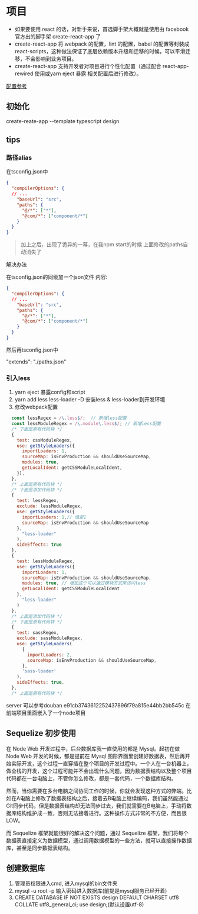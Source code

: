 # 项目

- 如果要使用 react 的话，对新手来说，首选脚手架大概就是使用由 facebook  官方出的脚手架 create-react-app 了
- create-react-app 将 webpack 的配置，lint 的配置，babel 的配置等封装成 react-scripts，这种做法保证了底层依赖版本升级和迁移的时候，可以平滑迁移，不会影响到业务项目。
- create-react-app 支持开发者对项目进行个性化配置（通过配合 react-app-rewired 使用或yarn eject 暴露 相关配置后进行修改）。


<a href="https://juejin.im/post/5d5e25b5f265da03970bbf82">配置参考</a>

## 初始化

create-reate-app --template typescript design

## tips
### 路径alias
在tsconfig.json中
```json
{
  "compilerOptions": {
  // ...
    "baseUrl": "src",
    "paths": {
      "@/*": ["*"],
      "@com/*": ["component/*"]
    }
  }
}
```

> 加上之后，出现了诡异的一幕，在我npm start的时候 上面修改的paths自动消失了

解决办法

在tsconfig.json的同级加一个json文件  内容:
```json
{
  "compilerOptions": {
  // ...
    "baseUrl": "src",
    "paths": {
      "@/*": ["*"],
      "@com/*": ["component/*"]
    }
  }
}
```
然后再tsconfig.json中

"extends": "./paths.json"

### 引入less

1. yarn eject 暴露config和script
2. yarn add less less-loader -D 安装less & less-loader到开发环境
3. 修改webpack配置
```js
  const lessRegex = /\.less$/;  // 新增less配置
  const lessModuleRegex = /\.module\.less$/; // 新增less配置
  /* 下面是原有代码块 */
  {
    test: cssModuleRegex,
    use: getStyleLoaders({
      importLoaders: 1,
      sourceMap: isEnvProduction && shouldUseSourceMap,
      modules: true,
      getLocalIdent: getCSSModuleLocalIdent,
    }),
  },
  /* 上面是原有代码块 */
  /* 下面是添加代码块 */
  {
    test: lessRegex,
    exclude: lessModuleRegex,
    use: getStyleLoaders({
      importLoaders: 1,// 值是1
      sourceMap: isEnvProduction && shouldUseSourceMap
    },
      "less-loader"
    ),
    sideEffects: true
  },
  {
    test: lessModuleRegex,
    use: getStyleLoaders({
      importLoaders: 1,
      sourceMap: isEnvProduction && shouldUseSourceMap,
      modules: true, // 增加这个可以通过模块方式来访问less
      getLocalIdent: getCSSModuleLocalIdent
    },
      "less-loader"
    )
  },
  /* 上面是添加代码块 */
  /* 下面是原有代码块 */
  {
    test: sassRegex,
    exclude: sassModuleRegex,
    use: getStyleLoaders(
      {
        importLoaders: 2,
        sourceMap: isEnvProduction && shouldUseSourceMap,
      },
      'sass-loader'
    ),
    sideEffects: true,
  },
  /* 上面是原有代码块 */

```


server 可以参考douban  e91cb3743612252437896f79a815e44bb2bb545c
在前端项目里面嵌入了一个node项目

## Sequelize 初步使用
在 Node Web 开发过程中，后台数据库我一直使用的都是 Mysql。起初在做 Node Web 开发的时候，都是提前在 Mysql 图形界面里创建好数据表，然后再开始实际开发，这个过程一直穿插在整个项目的开发过程中。一个人在一台机器上，做全栈的开发，这个过程可能并不会出现什么问题，因为数据表结构以及整个项目代码都在一台电脑上，不管你怎么修改，都是一套代码，一个数据库结构。

然而，当你需要在多台电脑之间协同工作的时候，你就会发现这种方式的弊端。比如在A电脑上修改了数据表结构之后，接着去B电脑上继续编码，我们虽然能通过Git同步代码，但是数据表结构却无法同步过去，我们就需要在B电脑上，手动将数据库结构维护成一致，否则无法接着进行。这种操作方式非常的不方便，而且很LOW。

而 Sequelize 框架就能很好的解决这个问题，通过 Sequelize 框架，我们将每个数据表直接定义为数据模型，通过调用数据模型的一些方法，就可以直接操作数据库，甚至是同步数据表结构。


## 创建数据库

1. 管理员权限进入cmd, 进入mysql的bin文件夹
2. mysql -u root -p 输入密码进入数据库(前提是mysql服务已经开着)
3. CREATE DATABASE IF NOT EXISTS design DEFAULT CHARSET utf8 COLLATE utf8_general_ci; use design;(默认设置utf-8)